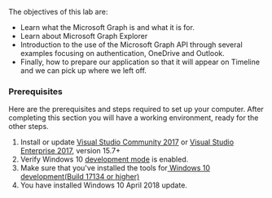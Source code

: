 The objectives of this lab are:

- Learn what the Microsoft Graph is and what it is for.
- Learn about Microsoft Graph Explorer
- Introduction to the use of the Microsoft Graph API through several examples focusing on authentication, OneDrive and Outlook.
- Finally, how to prepare our application so that it will appear on Timeline and we can pick up where we left off.

### Prerequisites

Here are the prerequisites and steps required to set up your computer. After completing this section you will have a working environment, ready for the other steps.

1. Install or update <a href="https://www.visualstudio.com/vs/" target="_blank">Visual Studio Community 2017</a> or <a href="https://www.visualstudio.com/vs/" target="_blank">Visual Studio Enterprise 2017</a>, version 15.7+
2. Verify Windows 10 <a href="https://docs.microsoft.com/windows/uwp/get-started/enable-your-device-for-development#accessing-settings-for-developers" target="_blank">development mode</a> is enabled.
3. Make sure that you've installed the tools for<a href="https://developer.microsoft.com/windows/downloads" target="_blank"> Windows 10 development(Build 17134 or higher)</a>
4. You have installed Windows 10 April 2018 update.
